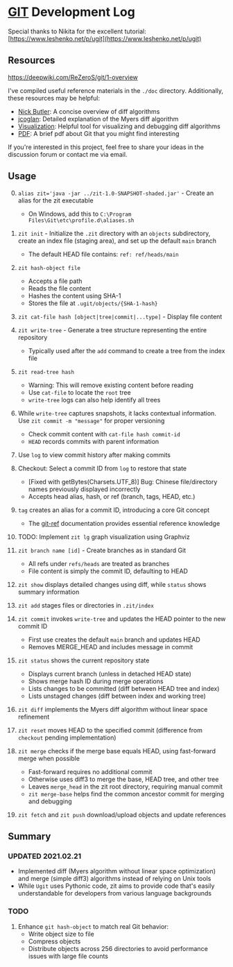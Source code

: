 # [GIT](https://github.com/ReZeroS/git) Development Log

Special thanks to Nikita for the excellent tutorial: [https://www.leshenko.net/p/ugit](https://www.leshenko.net/p/ugit)

## Resources

https://deepwiki.com/ReZeroS/git/1-overview

I've compiled useful reference materials in the `./doc` directory. Additionally, these resources may be helpful:

- [Nick Butler](http://simplygenius.net/Article/DiffTutorial1): A concise overview of diff algorithms
- [jcoglan](https://blog.jcoglan.com/2017/02/12/the-myers-diff-algorithm-part-1/): Detailed explanation of the Myers diff algorithm
- [Visualization](https://blog.robertelder.org/diff-algorithm/): Helpful tool for visualizing and debugging diff algorithms
- [PDF](https://github.com/ReZeroS/git/blob/main/doc/ZIT.pdf): A brief pdf about Git that you might find interesting

If you're interested in this project, feel free to share your ideas in the discussion forum or contact me via email.

## Usage

0. `alias zit='java -jar ../zit-1.0-SNAPSHOT-shaded.jar'` - Create an alias for the zit executable
   
   - On Windows, add this to `C:\Program Files\Git\etc\profile.d\aliases.sh`

1. `zit init` - Initialize the `.zit` directory with an `objects` subdirectory, create an index file (staging area), and set up the default `main` branch
    
   - The default HEAD file contains: `ref: ref/heads/main`

2. `zit hash-object file` 
   
   - Accepts a file path
   - Reads the file content
   - Hashes the content using SHA-1
   - Stores the file at `.ugit/objects/{SHA-1-hash}`

3. `zit cat-file hash [object|tree|commit|...type]` - Display file content

4. `zit write-tree` - Generate a tree structure representing the entire repository
   
   - Typically used after the `add` command to create a tree from the index file

5. `zit read-tree hash` 
   
   - Warning: This will remove existing content before reading
   - Use `cat-file` to locate the `root` tree
   - `write-tree` logs can also help identify all trees

6. While `write-tree` captures snapshots, it lacks contextual information. Use `zit commit -m "message"` for proper versioning
   
   - Check commit content with `cat-file hash commit-id`
   - `HEAD` records commits with parent information

7. Use `log` to view commit history after making commits

8. Checkout: Select a commit ID from `log` to restore that state
   
   - [Fixed with getBytes(Charsets.UTF_8)] Bug: Chinese file/directory names previously displayed incorrectly
   - Accepts head alias, hash, or ref (branch, tags, HEAD, etc.)

9. `tag` creates an alias for a commit ID, introducing a core Git concept
   
   - The [git-ref](https://git-scm.com/book/en/v2/Git-Internals-Git-References) documentation provides essential reference knowledge

10. TODO: Implement `zit lg` graph visualization using Graphviz

11. `zit branch name [id]` - Create branches as in standard Git
    
    - All refs under `refs/heads` are treated as branches
    - File content is simply the commit ID, defaulting to HEAD

12. `zit show` displays detailed changes using diff, while `status` shows summary information

13. `zit add` stages files or directories in `.zit/index`

14. `zit commit` invokes `write-tree` and updates the HEAD pointer to the new commit ID
    
    - First use creates the default `main` branch and updates HEAD
    - Removes MERGE_HEAD and includes message in commit

15. `zit status` shows the current repository state
    
    - Displays current branch (unless in detached HEAD state)
    - Shows merge hash ID during merge operations
    - Lists changes to be committed (diff between HEAD tree and index)
    - Lists unstaged changes (diff between index and working tree)

16. `zit diff` implements the Myers diff algorithm without linear space refinement

17. `zit reset` moves HEAD to the specified commit (difference from `checkout` pending implementation)

18. `zit merge` checks if the merge base equals HEAD, using fast-forward merge when possible
    
    - Fast-forward requires no additional commit
    - Otherwise uses diff3 to merge the base, HEAD tree, and other tree
    - Leaves `merge_head` in the zit root directory, requiring manual commit
    - `zit merge-base` helps find the common ancestor commit for merging and debugging

19. `zit fetch` and `zit push` download/upload objects and update references

## Summary

### UPDATED 2021.02.21

- Implemented diff (Myers algorithm without linear space optimization) and merge (simple diff3) algorithms instead of relying on Unix tools
- While `Ugit` uses Pythonic code, zit aims to provide code that's easily understandable for developers from various language backgrounds

### TODO

1. Enhance `git hash-object` to match real Git behavior:
   - Write object size to file
   - Compress objects
   - Distribute objects across 256 directories to avoid performance issues with large file counts
